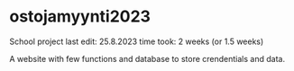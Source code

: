 # ostojamyynti2023
School project
last edit: 25.8.2023
time took: 2 weeks (or 1.5 weeks)

A website with few functions and database to store crendentials and data.
